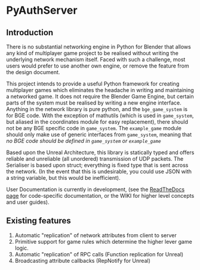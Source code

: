PyAuthServer
============

Introduction
--------------
There is no substantial networking engine in Python for Blender that allows any kind of multiplayer game project to be realised without writing the underlying network mechanism itself.
Faced with such a challenge, most users would prefer to use another own engine, or remove the feature from the design document. 

This project intends to provide a useful Python framework for creating multiplayer games which eliminates the headache in writing and maintaining a networked game. It does not require the Blender Game Engine, but certain parts of the system must be realised by writing a new engine interface. Anything in the network library is pure python, and the `bge_game_system` is for BGE code. With the exception of mathutils (which is used in `game_system`, but aliased in the coordinates module for easy replacement), there should not be any BGE specific code in `game_system`.
The `example_game` module should only make use of generic interfaces from `game_system`, meaning that _no BGE code should be defined in `game_system` or `example_game`_

Based upon the Unreal Architecture, this library is statically typed and offers reliable and unreliable (all unordered) transmission of UDP packets. The Serialiser is based upon struct; everything is fixed type that is sent across the network. (In the event that this is undesirable, you could use JSON with a string variable, but this would be inefficient).

User Documentation is currently in development, (see the [ReadTheDocs page](http://pyauthserver.readthedocs.org/en/latest/) for code-specific documentation, or the WIKI for higher level concepts and user guides).

Existing features
--------------
  1. Automatic "replication" of network attributes from client to server
  2. Primitive support for game rules which determine the higher lever game logic.
  3. Automatic "replication" of RPC calls (Function replication for Unreal)
  4. Broadcasting attribute callbacks (RepNotify for Unreal)
